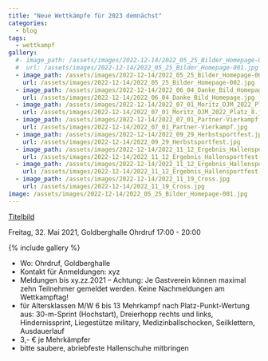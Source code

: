 ```yaml
---
title: "Neue Wettkämpfe für 2023 demnächst"
categories:
  - blog
tags:
  - wettkampf
gallery:
  #- image_path: /assets/images/2022-12-14/2022_05_25_Bilder_Homepage-001.jpg
  #  url: /assets/images/2022-12-14/2022_05_25_Bilder_Homepage-001.jpg
  - image_path: /assets/images/2022-12-14/2022_05_25_Bilder_Homepage-002.jpg
    url: /assets/images/2022-12-14/2022_05_25_Bilder_Homepage-002.jpg
  - image_path: /assets/images/2022-12-14/2022_06_04_Danke_Bild_Homepage.jpg
    url: /assets/images/2022-12-14/2022_06_04_Danke_Bild_Homepage.jpg
  - image_path: /assets/images/2022-12-14/2022_07_01_Moritz_DJM_2022_Platz_8.jpg
    url: /assets/images/2022-12-14/2022_07_01_Moritz_DJM_2022_Platz_8.jpg
  - image_path: /assets/images/2022-12-14/2022_07_01_Partner-Vierkampf.jpg
    url: /assets/images/2022-12-14/2022_07_01_Partner-Vierkampf.jpg
  - image_path: /assets/images/2022-12-14/2022_09_29_Herbstsportfest.jpg
    url: /assets/images/2022-12-14/2022_09_29_Herbstsportfest.jpg
  - image_path: /assets/images/2022-12-14/2022_11_12_Ergebnis_Hallensportfest-1.jpg
    url: /assets/images/2022-12-14/2022_11_12_Ergebnis_Hallensportfest-1.jpg
  - image_path: /assets/images/2022-12-14/2022_11_12_Ergebnis_Hallensportfest-2.jpg
    url: /assets/images/2022-12-14/2022_11_12_Ergebnis_Hallensportfest-2.jpg
  - image_path: /assets/images/2022-12-14/2022_11_19_Cross.jpg
    url: /assets/images/2022-12-14/2022_11_19_Cross.jpg
image: /assets/images/2022-12-14/2022_05_25_Bilder_Homepage-001.jpg
---
```


[Titelbild](/assets/images/2022-12-14/2022_05_25_Bilder_Homepage-001.jpg)

Freitag, 32. Mai 2021, Goldberghalle Ohrdruf
17:00 - 20:00

{% include gallery %}

* Wo: Ohrdruf, Goldberghalle
* Kontakt für Anmeldungen: xyz
* Meldungen bis xy.zz.2021 – Achtung: Je Gastverein können maximal zehn
Teilnehmer gemeldet werden. Keine Nachmeldungen am Wettkampftag!
* für Altersklassen M/W 6 bis 13 Mehrkampf nach Platz-Punkt-Wertung aus:
 30-m-Sprint (Hochstart), Dreierhopp rechts und links, Hindernissprint, Liegestütze
 military, Medizinballschocken, Seilklettern, Ausdauerlauf
* 3,- € je Mehrkämpfer
* bitte saubere, abriebfeste Hallenschuhe mitbringen 
